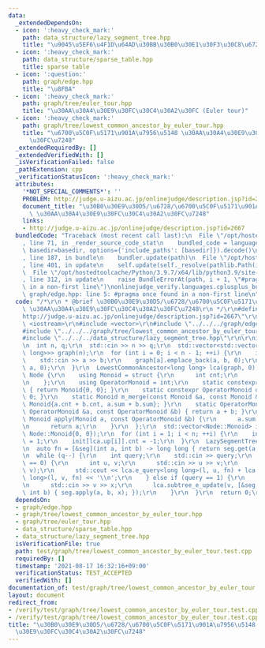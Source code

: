 ```yaml
---
data:
  _extendedDependsOn:
  - icon: ':heavy_check_mark:'
    path: data_structure/lazy_segment_tree.hpp
    title: "\u9045\u5EF6\u4F1D\u64AD\u30BB\u30B0\u30E1\u30F3\u30C8\u6728"
  - icon: ':heavy_check_mark:'
    path: data_structure/sparse_table.hpp
    title: sparse table
  - icon: ':question:'
    path: graph/edge.hpp
    title: "\u8FBA"
  - icon: ':heavy_check_mark:'
    path: graph/tree/euler_tour.hpp
    title: "\u30AA\u30A4\u30E9\u30FC\u30C4\u30A2\u30FC (Euler tour)"
  - icon: ':heavy_check_mark:'
    path: graph/tree/lowest_common_ancestor_by_euler_tour.hpp
    title: "\u6700\u5C0F\u5171\u901A\u7956\u5148 \u30AA\u30A4\u30E9\u30FC\u30C4\u30A2\
      \u30FC\u7248"
  _extendedRequiredBy: []
  _extendedVerifiedWith: []
  _isVerificationFailed: false
  _pathExtension: cpp
  _verificationStatusIcon: ':heavy_check_mark:'
  attributes:
    '*NOT_SPECIAL_COMMENTS*': ''
    PROBLEM: http://judge.u-aizu.ac.jp/onlinejudge/description.jsp?id=2667
    document_title: "\u30B0\u30E9\u30D5/\u6728/\u6700\u5C0F\u5171\u901A\u7956\u5148\
      \ \u30AA\u30A4\u30E9\u30FC\u30C4\u30A2\u30FC\u7248"
    links:
    - http://judge.u-aizu.ac.jp/onlinejudge/description.jsp?id=2667
  bundledCode: "Traceback (most recent call last):\n  File \"/opt/hostedtoolcache/Python/3.9.7/x64/lib/python3.9/site-packages/onlinejudge_verify/documentation/build.py\"\
    , line 71, in _render_source_code_stat\n    bundled_code = language.bundle(stat.path,\
    \ basedir=basedir, options={'include_paths': [basedir]}).decode()\n  File \"/opt/hostedtoolcache/Python/3.9.7/x64/lib/python3.9/site-packages/onlinejudge_verify/languages/cplusplus.py\"\
    , line 187, in bundle\n    bundler.update(path)\n  File \"/opt/hostedtoolcache/Python/3.9.7/x64/lib/python3.9/site-packages/onlinejudge_verify/languages/cplusplus_bundle.py\"\
    , line 401, in update\n    self.update(self._resolve(pathlib.Path(included), included_from=path))\n\
    \  File \"/opt/hostedtoolcache/Python/3.9.7/x64/lib/python3.9/site-packages/onlinejudge_verify/languages/cplusplus_bundle.py\"\
    , line 312, in update\n    raise BundleErrorAt(path, i + 1, \"#pragma once found\
    \ in a non-first line\")\nonlinejudge_verify.languages.cplusplus_bundle.BundleErrorAt:\
    \ graph/edge.hpp: line 5: #pragma once found in a non-first line\n"
  code: "/*\r\n * @brief \u30B0\u30E9\u30D5/\u6728/\u6700\u5C0F\u5171\u901A\u7956\u5148\
    \ \u30AA\u30A4\u30E9\u30FC\u30C4\u30A2\u30FC\u7248\r\n */\r\n#define PROBLEM \"\
    http://judge.u-aizu.ac.jp/onlinejudge/description.jsp?id=2667\"\r\n\r\n#include\
    \ <iostream>\r\n#include <vector>\r\n#include \"../../../graph/edge.hpp\"\r\n\
    #include \"../../../graph/tree/lowest_common_ancestor_by_euler_tour.hpp\"\r\n\
    #include \"../../../data_structure/lazy_segment_tree.hpp\"\r\n\r\nint main() {\r\
    \n  int n, q;\r\n  std::cin >> n >> q;\r\n  std::vector<std::vector<Edge<long\
    \ long>>> graph(n);\r\n  for (int i = 0; i < n - 1; ++i) {\r\n    int a, b;\r\n\
    \    std::cin >> a >> b;\r\n    graph[a].emplace_back(a, b, 0);\r\n    graph[b].emplace_back(b,\
    \ a, 0);\r\n  }\r\n  LowestCommonAncestor<long long> lca(graph, 0);\r\n  struct\
    \ Node {\r\n    using Monoid = struct {\r\n      int cnt;\r\n      long long sum;\r\
    \n    };\r\n    using OperatorMonoid = int;\r\n    static constexpr Monoid m_id()\
    \ { return Monoid{0, 0}; }\r\n    static constexpr OperatorMonoid o_id() { return\
    \ 0; }\r\n    static Monoid m_merge(const Monoid &a, const Monoid &b) { return\
    \ Monoid{a.cnt + b.cnt, a.sum + b.sum}; }\r\n    static OperatorMonoid o_merge(const\
    \ OperatorMonoid &a, const OperatorMonoid &b) { return a + b; }\r\n    static\
    \ Monoid apply(Monoid a, const OperatorMonoid &b) {\r\n      a.sum += b * a.cnt;\r\
    \n      return a;\r\n    }\r\n  };\r\n  std::vector<Node::Monoid> init(lca.cost.size(),\
    \ Node::Monoid{0, 0});\r\n  for (int i = 1; i < n; ++i) {\r\n    init[lca.down[i]].cnt\
    \ = 1;\r\n    init[lca.up[i]].cnt = -1;\r\n  }\r\n  LazySegmentTree<Node> seg(init);\r\
    \n  auto fn = [&seg](int a, int b) -> long long { return seg.get(a, b).sum; };\r\
    \n  while (q--) {\r\n    int query;\r\n    std::cin >> query;\r\n    if (query\
    \ == 0) {\r\n      int u, v;\r\n      std::cin >> u >> v;\r\n      int l = lca.query(u,\
    \ v);\r\n      std::cout << lca.e_query<long long>(l, u, fn) + lca.e_query<long\
    \ long>(l, v, fn) << '\\n';\r\n    } else if (query == 1) {\r\n      int v, x;\r\
    \n      std::cin >> v >> x;\r\n      lca.subtree_e_update(v, [&seg, x](int a,\
    \ int b) { seg.apply(a, b, x); });\r\n    }\r\n  }\r\n  return 0;\r\n}\r\n"
  dependsOn:
  - graph/edge.hpp
  - graph/tree/lowest_common_ancestor_by_euler_tour.hpp
  - graph/tree/euler_tour.hpp
  - data_structure/sparse_table.hpp
  - data_structure/lazy_segment_tree.hpp
  isVerificationFile: true
  path: test/graph/tree/lowest_common_ancestor_by_euler_tour.test.cpp
  requiredBy: []
  timestamp: '2021-08-17 16:32:16+09:00'
  verificationStatus: TEST_ACCEPTED
  verifiedWith: []
documentation_of: test/graph/tree/lowest_common_ancestor_by_euler_tour.test.cpp
layout: document
redirect_from:
- /verify/test/graph/tree/lowest_common_ancestor_by_euler_tour.test.cpp
- /verify/test/graph/tree/lowest_common_ancestor_by_euler_tour.test.cpp.html
title: "\u30B0\u30E9\u30D5/\u6728/\u6700\u5C0F\u5171\u901A\u7956\u5148 \u30AA\u30A4\
  \u30E9\u30FC\u30C4\u30A2\u30FC\u7248"
---
```

